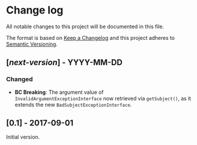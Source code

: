 # Change log
All notable changes to this project will be documented in this file.

The format is based on [Keep a Changelog](http://keepachangelog.com/)
and this project adheres to [Semantic Versioning](http://semver.org/).

## [*next-version*] - YYYY-MM-DD

### Changed
- **BC Breaking**: The argument value of `InvalidArgumentExceptionInterface`
now retrieved via `getSubject()`, as it extends the new `BadSubjectExceptionInterface`.

## [0.1] - 2017-09-01
Initial version.
